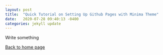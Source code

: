 ```yaml
---
layout: post
title:  "Quick Tutorial on Setting Up Github Pages with Minima Theme"
date:   2020-07-28 09:40:13 -0400
categories: jekyll update
---
```


Write something

[Back to home page](/)